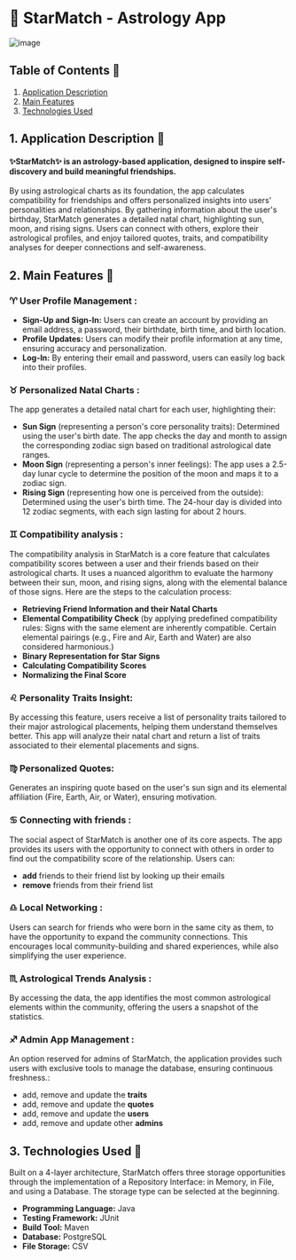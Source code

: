# 🌠 StarMatch - Astrology App

![image](https://github.com/user-attachments/assets/3687d561-ea23-4018-9610-290534dd022f)

## Table of Contents 🌟

1. [Application Description](Application%20Description)
2. [Main Features](Main%20Features)
3. [Technologies Used](Technologies%20Used)

## 1. Application Description 🌟
#### ✨StarMatch✨ is an astrology-based application, designed to inspire self-discovery and build meaningful friendships.

By using astrological charts as its foundation, the app calculates compatibility 
for friendships and offers personalized insights into users' personalities and 
relationships. By gathering information about the user's birthday, StarMatch generates a detailed natal chart, 
highlighting sun, moon, and rising signs. Users can connect with others, explore their astrological 
profiles, and enjoy tailored quotes, traits, and compatibility analyses for deeper connections and self-awareness.
   
## 2. Main Features 🌟
### ♈ User Profile Management : 
- **Sign-Up and Sign-In:** Users can create an account by providing an email address, a password, their birthdate, birth time, and birth location.
- **Profile Updates:** Users can modify their profile information at any time, ensuring accuracy and personalization.
- **Log-In:** By entering their email and password, users can easily log back into their profiles.

### ♉ Personalized Natal Charts : 
The app generates a detailed natal chart for each user, highlighting their:
* **Sun Sign** (representing a person's core personality traits):
     Determined using the user's birth date. The app checks the day and month to assign the corresponding zodiac sign based on traditional astrological date ranges.
* **Moon Sign** (representing a person's inner feelings):
     The app uses a 2.5-day lunar cycle to determine the position of the moon and maps it to a zodiac sign.
* **Rising Sign** (representing how one is perceived from the outside):
     Determined using the user's birth time. The 24-hour day is divided into 12 zodiac segments, with each sign lasting for about 2 hours.

### ♊ Compatibility analysis : 
The compatibility analysis in StarMatch is a core feature that calculates compatibility scores between a user and their friends based on their astrological charts. It uses a nuanced algorithm  to evaluate the harmony between their sun, moon, and rising signs, along with the elemental balance of those signs.
Here are the steps to the calculation process:
* **Retrieving Friend Information and their Natal Charts**
* **Elemental Compatibility Check** (by applying predefined compatibility rules: Signs with the same element are inherently compatible. Certain elemental pairings (e.g., Fire and Air, Earth and Water) are also considered harmonious.)
* **Binary Representation for Star Signs**
* **Calculating Compatibility Scores**
* **Normalizing the Final Score**

### ♌ Personality Traits Insight: 
By accessing this feature, users receive a list of personality traits tailored to their major astrological placements, helping them understand themselves better.
This app will analyze their natal chart and return a list of traits associated to their elemental placements and signs.

### ♍ Personalized Quotes: 
Generates an inspiring quote based on the user's sun sign and its elemental affiliation (Fire, Earth, Air, or Water), ensuring motivation.

### ♋ Connecting with friends :
The social aspect of StarMatch is another one of its core aspects. The app provides its users with the opportunity to connect with others in order to find out the compatibility score of the relationship.
Users can:
- **add** friends to their friend list by looking up their emails
- **remove** friends from their friend list

### ♎ Local Networking :
Users can search for friends who were born in the same city as them, to have the opportunity to expand the community connections. This encourages local community-building and shared experiences, while also simplifying the user experience. 

### ♏ Astrological Trends Analysis : 
By accessing the data, the app identifies the most common astrological elements within the community, 
offering the users a snapshot of the statistics.

### ♐ Admin App Management : 
An option reserved for admins of StarMatch, the application provides such users with exclusive tools to manage the database, ensuring continuous freshness.:
- add, remove and update the **traits**
- add, remove and update the **quotes**
- add, remove and update the **users**
- add, remove and update other **admins**

## 3. Technologies Used 🌟
Built on a 4-layer architecture, StarMatch offers three storage opportunities through the implementation of a Repository Interface: in Memory, in File, and using a Database. The storage type can be selected at the beginning.
- **Programming Language:** Java
- **Testing Framework:** JUnit
- **Build Tool:** Maven
- **Database:** PostgreSQL
- **File Storage:** CSV

